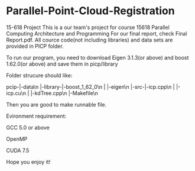 # Parallel-Point-Cloud-Registration
15-618 Project
This is a our team's project for course 15618 Parallel Computing Architecture and Programming
For our final report, check Final Report.pdf.
All cource code(not including libraries) and data sets are provided in PICP folder.

To run our program, you need to download Eigen 3.1.3(or above) and boost 1.62.0(or above) and save them in picp/library

Folder strucure should like:

pcip-|-data\n
     |-library-|-boost_1_62_0\n
     |         |-eigen\n
     |-src-|-icp.cpp\n
     |     |-icp.cu\n
     |     |-kdTree.cpp\n
     |-Makefile\n
     
Then you are good to make runnable file.

Evironment requirement:

GCC 5.0 or above

OpenMP

CUDA 7.5

Hope you enjoy it!
